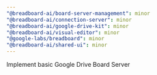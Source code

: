 ```yaml
---
"@breadboard-ai/board-server-management": minor
"@breadboard-ai/connection-server": minor
"@breadboard-ai/google-drive-kit": minor
"@breadboard-ai/visual-editor": minor
"@google-labs/breadboard": minor
"@breadboard-ai/shared-ui": minor
---
```


Implement basic Google Drive Board Server

